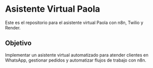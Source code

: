 # Asistente Virtual Paola
Este es el repositorio para el asistente virtual Paola con n8n, Twilio y Render.

## Objetivo
Implementar un asistente virtual automatizado para atender clientes en WhatsApp, gestionar pedidos y automatizar flujos de trabajo con n8n.
